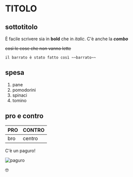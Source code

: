 TITOLO
======

sottotitolo
-----------

È facile scrivere sia in **bold** che in *italic*. C'è anche la ***combo***

~~così le cose che non vanno lette~~

`il barrato è stato fatto così
~~barrato~~`

spesa
-----

1. pane
2. pomodorini
3. spinaci
4. tomino

pro e contro
------------

PRO | CONTRO
--- | ------
bro | centro

C'è un paguro!

![paguro](https://www.ideegreen.it/wp-content/uploads/2018/03/paguro-bernardo-3.jpg)

:nerd_face:
